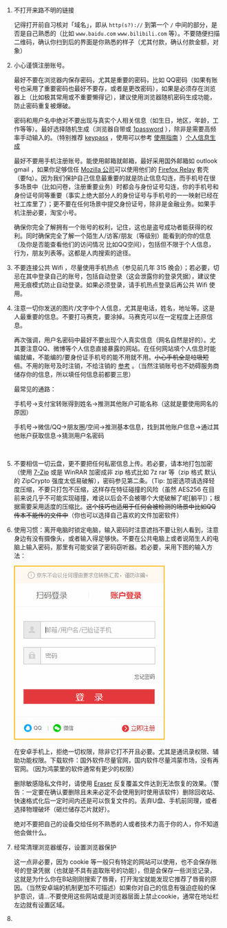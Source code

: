 1. 不打开来路不明的链接

   记得打开前自习核对「域名」，即从 `http(s?)://` 到第一个 `/` 中间的部分，是否是自己熟悉的（比如 `www.baidu.com` `www.bilibili.com` 等）。不要随便扫描二维码，确认你扫到后的界面是你熟悉的样子（尤其付款，确认付款金额，对象）

2. 小心谨慎注册账号。

   最好不要在浏览器内保存密码，尤其是重要的密码，比如 QQ密码（如果有账号也采用了重要密码也最好不要存，或者是更改密码），如果是必须存在浏览器上（比如极其常用或不重要懒得记），建议使用浏览器随机密码生成功能，防止密码重复被爆破。

   密码和用户名中绝对不要出现与真实个人相关信息（如生日，地区，年龄，工作等等）。最好选择随机生成（浏览器自带或 [1password](https://1password.com/zh-cn/password-generator/) ），除非是需要高频率手动输入的。（特别推荐 [keypass](https://keepass.info/) ，使用可以参考 [使用指南](https://zhuanlan.zhihu.com/p/39645975) ）[个人信息生成](https://fake-it.ws/cn/)

   最好不要用手机注册账号。能使用邮箱就邮箱，最好采用国外邮箱如 outlook gmail ，如果你足够信任 [Mozilla 公司](https://www.mozilla.org/zh-CN/about/manifesto/)可以使用他们的 [Firefox Relay](https://relay.firefox.com) 套壳（要fq）。因为我们保护自己信息最重要的就是防止信息勾连，而手机号在很多场景中（比如问卷，注册重要业务）时都会与身份证号勾连，你的手机号和身份证号同等重要（事实上绝大部分人的身份证号与手机号的一一映射已经在社工库里了）；更不要在任何场景中提交身份证号，除非是金融业务。如果手机注册必要，淘宝小号。

   确保你完全了解拥有一个账号的权利，记住，这也是盗号成功者能获得的权利。同时确保完全了解一个陌生人/访客/朋友（等级别）能看到的你的信息（及你是否能查看他们的访问情况 比如QQ空间），包括但不限于个人信息，行为，朋友列表等。这都是人肉搜索的途径。

3. 不要连接公共 Wifi ，尽量使用手机热点（参见前几年 315 晚会）；若必要，切忌在其中登录自己的账号，包括自动登录（这会泄露你的登录凭据），建议使用无痕模式防止自动登录。如果必须登录，请手机热点登录后再公共 Wifi 使用。 

4. 注意一切你发送的图片/文字中个人信息，尤其是电话，姓名，地址等。这是人最重要的信息。不要打马赛克，要涂掉。马赛克可以在一定程度上还原信息。

   再次强调，用户名密码中最好不要出现个人真实信息（网名自然是好的）。尤其要注意QQ、微博等个人信息直接暴露的网站。在任何网站填个人信息时能编就编，不能编的/要身份证手机号的能不用就不用。~~小心手机全是垃圾短信~~。不用的账号及时注销，不给注销的 [参考](https://www.zhihu.com/question/35212218/answer/393256605) 。（当然注销账号也不妨碍服务商储存你的信息，所以填任何信息前都要三思）

   最常见的通路：

   ​	手机号→支付宝转账得到姓名→推测其他账户可能名称（这就是要使用网名的原因）

   ​	手机号→微信/QQ→朋友圈/空间→推测基本信息，找到其他账户信息→通过其他账户获取信息→猜测用户名密码

   ​	

   

5. 不要相信一切云盘，更不要把任何私密信息上传。若必要，请本地打包加密（使用 [7-Zip](https://www.7-zip.org/) 或是 WinRAR 加密成非 zip 格式比如 7z rar 等（zip 格式 默认的 ZipCrypto 强度太低易破解），密码参见第二条。（Tip: 加密选项请选择轻度压缩，不要只打包不压缩，这样存在特征碰撞的风险（虽然 AES256 在目前来说几乎不可能实现碰撞，难说以后会不会被哪个大佬破解了呢[躺平]）；根据需要采用适度的压缩比。~~这个技巧也适用于任何会被检测的场景中比如QQ传本不能传的文件中~~（你也可以选择自己喜欢的文件加密软件）

6. 使用习惯：离开电脑时锁定电脑，输入密码时注意遮挡不要让别人看到，注意身边有没有摄像头，或者输入得足够快。不要在公共电脑上或者说陌生人的电脑上输入密码，那里有可能安装了密码窃听器。若必要，采用下图的输入方法：

   ![v2-3a7b25ab1cf10bd4a7c7f1400ebafacf_b](https://raw.githubusercontent.com/wsm25/tmp/main/img/v2-3a7b25ab1cf10bd4a7c7f1400ebafacf_b.gif)

   在安卓手机上，拒绝一切权限，除非它打不开且必要。尤其是通讯录权限、辅助功能权限。下载软件：国外软件尽量官网，国内软件尽量鸿蒙市场，没有再官网。（因为鸿蒙里的软件通常有更少的权限）

   删除敏感隐私文件时，请使用 [Eraser](https://eraser.heidi.ie/download/) 反复覆盖文件达到无法恢复的效果。（警告：一定要在确认要删除且未来必定不会使用到时使用该软件）删除回收站、快速格式化后一定时间内还是可以恢复文件的。丢弃U盘、手机前同理，或者选择物理破坏（砸烂储存芯片就好）。

   绝对不要把自己的设备交给任何不熟悉的人或者技术力高于你的人，你不知道他会做什么。

   

7. 经常清理浏览器缓存，设置浏览器保护

   这一点非必要，因为 cookie 等一般只有特定的网站可以使用，也不会保存账号的登录凭据（也就是不具有盗取账号的功能），但是会保存一些浏览记录，这就是为什么你在B站刚刚搜索了唇膏，打开淘宝就能发现它推荐了唇膏的原因。（当然安卓端的机制更加不可描述）如果你对自己的信息有强迫症般的保护意识，请...不要使用这些网站或是浏览器层面上禁止cookie，通常在地址栏左边就有设置区域。

8. 

